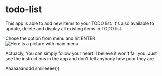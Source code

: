 # todo-list

This app is able to add new items to your TODO list.
It's also available to update, delete and display all existing items in TODO list.

Chose the option from menu and hit ENTER
![Here is a picture with main menu](https://pp.userapi.com/c639528/v639528449/5eba8/phdsk-pSV5o.jpg)

Actuacly, You can simply follow your heart. 
I believe it won't fail you. Just see the instructions in the app and don't tell anybody how poor they are

Aaaaaaanddd smiileeee))) 
